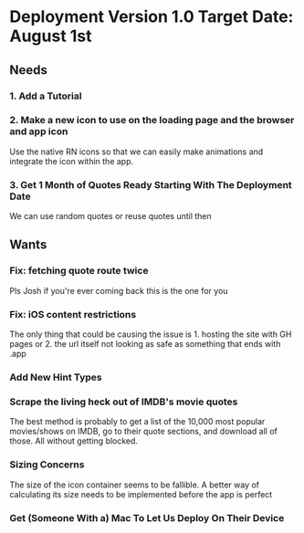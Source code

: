 # Deployment Version 1.0 Target Date: August 1st

## Needs

### 1. Add a Tutorial

### 2. Make a new icon to use on the loading page and the browser and app icon

Use the native RN icons so that we can easily make animations and integrate the icon within the app.

### 3. Get 1 Month of Quotes Ready Starting With The Deployment Date

We can use random quotes or reuse quotes until then

## Wants

### Fix: fetching quote route twice

Pls Josh if you're ever coming back this is the one for you

### Fix: iOS content restrictions

The only thing that could be causing the issue is 1. hosting the site with GH pages or 2. the url itself not looking as safe as something that ends with .app

### Add New Hint Types

### Scrape the living heck out of IMDB's movie quotes

The best method is probably to get a list of the 10,000 most popular movies/shows on IMDB, go to their quote sections, and download all of those. All without getting blocked.

### Sizing Concerns

The size of the icon container seems to be fallible. A better way of calculating its size needs to be implemented before the app is perfect

### Get (Someone With a) Mac To Let Us Deploy On Their Device
